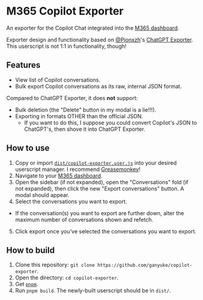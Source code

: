# M365 Copilot Exporter
An exporter for the Copilot Chat integrated into the [M365 dashboard](https://m365.cloud.microsoft/chat/).

Exporter design and functionality based on [@Pionxzh](https://github.com/pionxzh)'s [ChatGPT Exporter](https://github.com/pionxzh/chatgpt-exporter). This userscript is not 1:1 in functionality, though!

## Features
- View list of Copilot conversations.
- Bulk export Copilot conversations as its raw, internal JSON format.

Compared to ChatGPT Exporter, it does **not** support:
- Bulk deletion (the "Delete" button in my modal is a lie!!!).
- Exporting in formats OTHER than the official JSON.
  - If you want to do this, I suppose you could convert Copilot's JSON to ChatGPT's, then shove it into ChatGPT Exporter.

## How to use
1. Copy or import [`dist/copilot-exporter.user.js`](https://github.com/ganyuke/copilot-exporter/blob/master/dist/copilot-exporter.user.js) into your desired userscript manager. I recommend [Greasemonkey](https://addons.mozilla.org/en-US/firefox/addon/greasemonkey/)!
2. Navigate to your [M365 dashboard](https://m365.cloud.microsoft/chat/).
3. Open the sidebar (if not expanded), open the "Conversations" fold (if not expanded), then click the new "Export conversations" button. A modal should appear.
4. Select the conversations you want to export.
  - If the conversation(s) you want to export are further down, alter the maximum number of conversations shown and refetch.
5. Click export once you've selected the conversations you want to export.

## How to build
1. Clone this repository: `git clone https://github.com/ganyuke/copilot-exporter`.
2. Open the directory: `cd copilot-exporter`.
1. Get [`pnpm`](https://pnpm.io/installation).
2. Run `pnpm build`. The newly-built userscript should be in `dist/`.